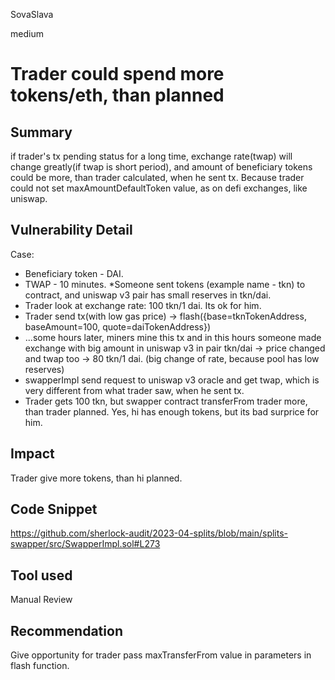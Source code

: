 SovaSlava

medium

# Trader could spend more tokens/eth, than planned

## Summary
if trader's tx pending status for a long time, exchange rate(twap) will change greatly(if twap is short period), and amount of beneficiary tokens could be more, than trader calculated, when he sent tx. Because trader could not set maxAmountDefaultToken value, as on defi exchanges, like uniswap.
## Vulnerability Detail
Case:
* Beneficiary token - DAI. 
* TWAP - 10 minutes. 
*Someone sent tokens (example name - tkn) to contract, and uniswap v3 pair has small reserves in tkn/dai.
* Trader look at exchange rate: 100 tkn/1 dai. Its ok for him.
* Trader send tx(with low gas price) -> flash({base=tknTokenAddress, baseAmount=100, quote=daiTokenAddress})
* ...some hours later, miners mine this tx and in this hours someone made exchange with big amount in uniswap v3 in pair tkn/dai -> price changed and twap too -> 80 tkn/1 dai. (big change of rate, because pool has low reserves)
* swapperImpl send request to uniswap v3 oracle and get twap, which is very different from what trader saw, when he sent tx.
* Trader gets 100 tkn, but swapper contract transferFrom trader more, than trader planned. Yes, hi has enough tokens, but its bad surprice for him.
## Impact
Trader give more tokens, than hi planned. 
## Code Snippet
https://github.com/sherlock-audit/2023-04-splits/blob/main/splits-swapper/src/SwapperImpl.sol#L273
## Tool used
Manual Review
## Recommendation
Give opportunity for trader pass maxTransferFrom value in parameters in flash function. 
